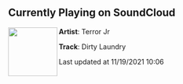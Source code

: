 ## Currently Playing on SoundCloud

[<img align="left" width="100" src="https://i1.sndcdn.com/artworks-UUlaeg4nWHyC-0-t500x500.jpg">](https://soundcloud.com/terrorjr/dirty-laundry-1?in=terrorjr/sets/road-to-grapeness-1)

**Artist**: Terror Jr 

**Track**: Dirty Laundry

Last updated at 11/19/2021 10:06
